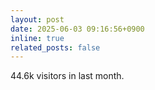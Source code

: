 ```yaml
---
layout: post
date: 2025-06-03 09:16:56+0900
inline: true
related_posts: false
---
```

44.6k visitors in last month.